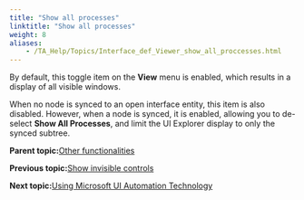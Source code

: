 ```yaml
--- 
title: "Show all processes"
linktitle: "Show all processes"
weight: 8
aliases: 
    - /TA_Help/Topics/Interface_def_Viewer_show_all_proccesses.html
---
```


By default, this toggle item on the **View** menu is enabled, which results in a display of all visible windows.

When no node is synced to an open interface entity, this item is also disabled. However, when a node is synced, it is enabled, allowing you to de-select **Show All Processes**, and limit the UI Explorer display to only the synced subtree.

**Parent topic:**[Other functionalities](/TA_Help/Topics/Interface_def_Viewer_other_functionalities.html)

**Previous topic:**[Show invisible controls](/TA_Help/Topics/Interface_def_Viewer_show_invisible_controls.html)

**Next topic:**[Using Microsoft UI Automation Technology](/TA_Help/Topics/ug_Interface_def_Viewer_UIA.html)

